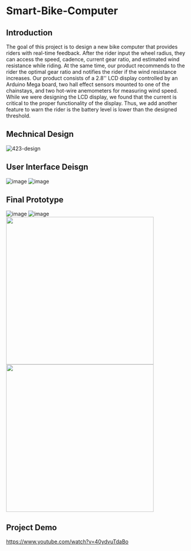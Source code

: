 # Smart-Bike-Computer
## Introduction 
The goal of this project is to design a new bike computer that provides riders with real-time feedback. After
the rider input the wheel radius, they can access the speed, cadence, current gear ratio, and estimated wind
resistance while riding. At the same time, our product recommends to the rider the optimal gear ratio and
notifies the rider if the wind resistance increases. Our product consists of a 2.8'' LCD display controlled by
an Arduino Mega board, two hall effect sensors mounted to one of the chainstays, and two hot-wire
anemometers for measuring wind speed. While we were designing the LCD display, we found that the
current is critical to the proper functionality of the display. Thus, we add another feature to warn the rider
is the battery level is lower than the designed threshold. 
## Mechnical Design
![423-design](https://user-images.githubusercontent.com/72272232/149884811-d22ad3e5-d75e-419b-90e5-e641f8b85a72.png)

## User Interface Deisgn
![image](https://user-images.githubusercontent.com/72272232/149885280-04e96d0b-b75d-4e09-9b8c-1aafefd0d34b.png)
![image](https://user-images.githubusercontent.com/72272232/149885289-391510a2-8251-4b58-b0a3-d7e9f0e7dd1c.png)


## Final Prototype
![image](https://user-images.githubusercontent.com/72272232/149885568-984f0c1d-7b4f-4995-bc4e-79ce8fac98fc.png)
![image](https://user-images.githubusercontent.com/72272232/149885342-a3d29864-f940-45b9-972e-b4ac3f818c70.png)
<img src="https://user-images.githubusercontent.com/72272232/149869546-5ba1884e-2791-4e65-85f4-f09de40868c2.JPG" width="400*16/9" height="400">
<img src="https://user-images.githubusercontent.com/72272232/149886042-cef6c3fb-afd2-4674-a894-f97be7f7c026.png" width="400*16/9" height="400">


## Project Demo
https://www.youtube.com/watch?v=40ydvuTdaBo
